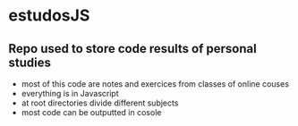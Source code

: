 # estudosJS
## Repo used to store code results of personal studies 
 
- most of this code are notes and exercices from classes of online couses 
- everything is in Javascript 
- at root directories divide different subjects
- most code can be outputted in cosole

